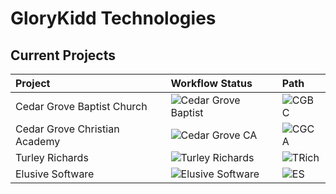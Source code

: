 GloryKidd Technologies
======================

## Current Projects
Project | Workflow Status | Path | 
:--- | :--- | :--- | 
Cedar Grove Baptist Church | ![Cedar Grove Baptist](https://github.com/dlnuckolls/glorykidd-public/actions/workflows/cgbc.yml/badge.svg) | ![CGBC](web/cgbc/) | 
Cedar Grove Christian Academy | ![Cedar Grove CA](https://github.com/dlnuckolls/glorykidd-public/actions/workflows/cgca.yml/badge.svg) | ![CGCA](web/cgca/) | 
Turley Richards | ![Turley Richards](https://github.com/dlnuckolls/glorykidd-public/actions/workflows/trich.yml/badge.svg) | ![TRich](web/trich/) | 
Elusive Software |  ![Elusive Software](https://github.com/dlnuckolls/glorykidd-public/actions/workflows/gkes.yml/badge.svg) | ![ES](web/gkes/) | 

